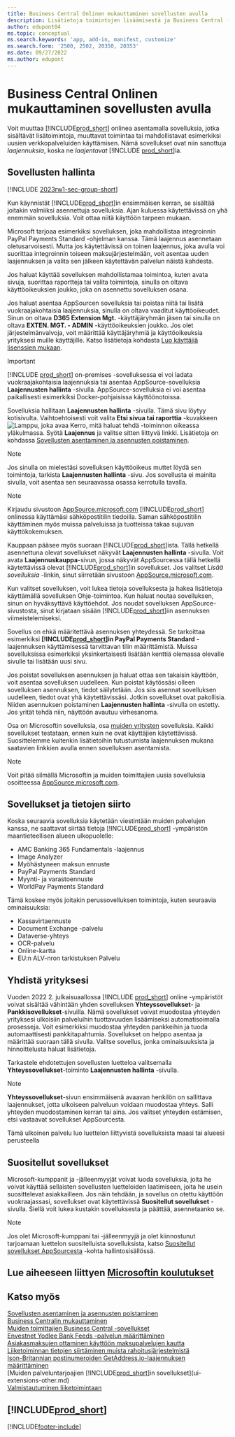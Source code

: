 ```yaml
---
title: Business Central Onlinen mukauttaminen sovellusten avulla
description: Lisätietoja toimintojen lisäämisestä ja Business Central -sovelluksen mukauttamisesta sovellusten asentamisen avulla on tässä artikkelissa.
author: edupont04
ms.topic: conceptual
ms.search.keywords: 'app, add-in, manifest, customize'
ms.search.form: '2500, 2502, 20350, 20353'
ms.date: 09/27/2022
ms.author: edupont
---
```

# <a name="customizing-business-central-online-with-apps"></a><a name="customizing-business-central-online-with-apps"></a><a name="customizing-business-central-online-with-apps"></a>Business Central Onlinen mukauttaminen sovellusten avulla

Voit muuttaa [!INCLUDE[prod_short](includes/prod_short.md)] onlinea asentamalla sovelluksia, jotka sisältävät lisätoimintoja, muuttavat toimintaa tai mahdollistavat esimerkiksi uusien verkkopalveluiden käyttämisen. Nämä sovellukset ovat niin sanottuja *laajennuksia*, koska ne *laajentavat* [!INCLUDE [prod_short](includes/prod_short.md)]ia.

## <a name="manage-apps"></a><a name="manage-apps"></a><a name="manage-apps"></a>Sovellusten hallinta

[!INCLUDE [2023rw1-sec-group-short](includes/2023rw1-sec-group-short.md)]

Kun käynnistät [!INCLUDE[prod_short](includes/prod_short.md)]in ensimmäisen kerran, se sisältää joitakin valmiiksi asennettuja sovelluksia. Ajan kuluessa käytettävissä on yhä enemmän sovelluksia. Voit ottaa niitä käyttöön tarpeen mukaan.

Microsoft tarjoaa esimerkiksi sovelluksen, joka mahdollistaa integroinnin PayPal Payments Standard -ohjelman kanssa. Tämä laajennus asennetaan oletusarvoisesti. Mutta jos käytettävissä on toinen laajennus, joka avulla voi suorittaa integroinnin toiseen maksujärjestelmään, voit asentaa uuden laajennuksen ja valita sen jälkeen käytettävän palvelun näistä kahdesta.  

Jos haluat käyttää sovelluksen mahdollistamaa toimintoa, kuten avata sivuja, suorittaa raportteja tai valita toimintoja, sinulla on oltava käyttöoikeuksien joukko, joka on asennettu sovelluksen osana.

Jos haluat asentaa AppSourcen sovelluksia tai poistaa niitä tai lisätä vuokraajakohtaisia laajennuksia, sinulla on oltava vaaditut käyttöoikeudet. Sinun on oltava **D365 Extension Mgt.** -käyttäjäryhmän jäsen tai sinulla on oltava **EXTEN. MGT. - ADMIN** -käyttöoikeuksien joukko. Jos olet järjestelmänvalvoja, voit määrittää käyttäjäryhmiä ja käyttöoikeuksia yrityksesi muille käyttäjille. Katso lisätietoja kohdasta [Luo käyttäjiä lisenssien mukaan](ui-how-users-permissions.md).  

> [!IMPORTANT]  
> [!INCLUDE [prod_short](includes/prod_short.md)] on-premises -sovelluksessa ei voi ladata vuokraajakohtaisia laajennuksia tai asentaa AppSource-sovelluksia **Laajennusten hallinta** -sivulla. AppSource-sovelluksia ei voi asentaa paikallisesti esimerkiksi Docker-pohjaisissa käyttöönotoissa.

Sovelluksia hallitaan **Laajennusten hallinta** -sivulla. Tämä sivu löytyy kotisivulta. Vaihtoehtoisesti voit valita **Etsi sivua tai raporttia** -kuvakkeen ![Lamppu, joka avaa Kerro, mitä haluat tehdä -toiminnon](media/ui-search/search_small.png "Kerro, mitä haluat tehdä") oikeassa yläkulmassa. Syötä **Laajennus** ja valitse sitten liittyvä linkki. Lisätietoja on kohdassa [Sovellusten asentaminen ja asennusten poistaminen](ui-extensions-install-uninstall.md).

> [!NOTE]  
> Jos sinulla on mielestäsi sovelluksen käyttöoikeus muttet löydä sen toimintoja, tarkista **Laajennusten hallinta** -sivu. Jos sovellusta ei mainita sivulla, voit asentaa sen seuraavassa osassa kerrotulla tavalla.  

> [!NOTE]  
> Kirjaudu sivustoon [AppSource.microsoft.com](https://appsource.microsoft.com/) [!INCLUDE[prod_short](includes/prod_short.md)] onlinessa käyttämäsi sähköpostitilin tiedoilla. Saman sähköpostitilin käyttäminen myös muissa palveluissa ja tuotteissa takaa sujuvan käyttökokemuksen.  

Kauppaan pääsee myös suoraan [!INCLUDE[prod_short](includes/prod_short.md)]ista. Tällä hetkellä asennettuna olevat sovellukset näkyvät **Laajennusten hallinta** -sivulla. Voit avata **Laajennuskauppa**-sivun, jossa näkyvät AppSourcessa tällä hetkellä käytettävissä olevat [!INCLUDE[prod_short](includes/prod_short.md)]in sovellukset. Jos valitset *Lisää sovelluksia* -linkin, sinut siirretään sivustoon [AppSource.microsoft.com](https://appsource.microsoft.com/marketplace/apps?product=dynamics-365%3Bdynamics-365-business-central&page=1).  

Kun valitset sovelluksen, voit lukea tietoja sovelluksesta ja hakea lisätietoja käyttämällä sovelluksen Ohje-toimintoa. Kun haluat noutaa sovelluksen, sinun on hyväksyttävä käyttöehdot. Jos noudat sovelluksen AppSource-sivustosta, sinut kirjataan sisään [!INCLUDE[prod_short](includes/prod_short.md)]iin asennuksen viimeistelemiseksi.  

Sovellus on ehkä määritettävä asennuksen yhteydessä. Se tarkoittaa esimerkiksi **[!INCLUDE[prod_short](includes/prod_short.md)]in PayPal Payments Standard** -laajennuksen käyttämisessä tarvittavan tilin määrittämistä.
Muissa sovelluksissa esimerkiksi yksinkertaisesti lisätään kenttiä olemassa olevalle sivulle tai lisätään uusi sivu.   

Jos poistat sovelluksen asennuksen ja haluat ottaa sen takaisin käyttöön, voit asentaa sovelluksen uudelleen. Kun poistat käytössäsi olleen sovelluksen asennuksen, tiedot säilytetään. Jos siis asennat sovelluksen uudelleen, tiedot ovat yhä käytettävissäsi. Jotkin sovellukset ovat pakollisia. Niiden asennuksen poistaminen **Laajennusten hallinta** -sivulla on estetty. Jos yrität tehdä niin, näyttöön avautuu virhesanoma.  

Osa on Microsoftin sovelluksia, osa [muiden yritysten](ui-extensions-other.md) sovelluksia. Kaikki sovellukset testataan, ennen kuin ne ovat käyttäjien käytettävissä. Suosittelemme kuitenkin lisätietoihin tutustumista laajennuksen mukana saatavien linkkien avulla ennen sovelluksen asentamista.  

> [!NOTE]  
> Voit pitää silmällä Microsoftin ja muiden toimittajien uusia sovelluksia osoitteessa [AppSource.microsoft.com](https://appsource.microsoft.com/marketplace/apps?product=dynamics-365%3Bdynamics-365-business-central&page=1).

## <a name="apps-and-data-transfer"></a><a name="apps-and-data-transfer"></a><a name="apps-and-data-transfer"></a>Sovellukset ja tietojen siirto

Koska seuraavia sovelluksia käytetään viestintään muiden palvelujen kanssa, ne saattavat siirtää tietoja [!INCLUDE[prod_short](includes/prod_short.md)] -ympäristön maantieteellisen alueen ulkopuolelle:

* AMC Banking 365 Fundamentals -laajennus
* Image Analyzer
* Myöhästyneen maksun ennuste
* PayPal Payments Standard
* Myynti- ja varastoennuste
* WorldPay Payments Standard

Tämä koskee myös joitakin perussovelluksen toimintoja, kuten seuraavia ominaisuuksia:

* Kassavirtaennuste
* Document Exchange -palvelu
* Dataverse-yhteys
* OCR-palvelu
* Online-kartta
* EU:n ALV-nron tarkistuksen Palvelu

## <a name="connect-your-business"></a><a name="connect-your-business"></a><a name="connect-your-business"></a>Yhdistä yrityksesi

Vuoden 2022 2. julkaisuaallossa [!INCLUDE [prod_short](includes/prod_short.md)] online -ympäristöt voivat sisältää vähintään yhden sovelluksen **Yhteyssovellukset**- ja **Pankkisovellukset**-sivuilla. Nämä sovellukset voivat muodostaa yhteyden yrityksesi ulkoisiin palveluihin tuottavuuden lisäämiseksi automatisoimalla prosesseja. Voit esimerkiksi muodostaa yhteyden pankkeihin ja tuoda automaattisesti pankkitapahtumia. Sovellukset on helppo asentaa ja määrittää suoraan tällä sivulla. Valitse sovellus, jonka ominaisuuksista ja hinnoittelusta haluat lisätietoja.  

Tarkastele ehdotettujen sovellusten luetteloa valitsemalla **Yhteyssovellukset**-toiminto **Laajennusten hallinta** -sivulla.  

> [!NOTE]
> **Yhteyssovellukset**-sivun ensimmäisenä avaavan henkilön on sallittava laajennukset, jotta ulkoiseen palveluun voidaan muodostaa yhteys. Salli yhteyden muodostaminen kerran tai aina. Jos valitset yhteyden estämisen, etsi vastaavat sovellukset AppSourcesta.

Tämä ulkoinen palvelu luo luettelon liittyvistä sovelluksista maasi tai alueesi perusteella

## <a name="recommended-apps"></a><a name="recommended-apps"></a><a name="recommended-apps"></a>Suositellut sovellukset

Microsoft-kumppanit ja -jälleenmyyjät voivat luoda sovelluksia, joita he voivat käyttää sellaisten sovellusten luetteloiden laatimiseen, joita he usein suosittelevat asiakkailleen. Jos näin tehdään, ja sovellus on otettu käyttöön vuokraajassasi, sovellukset ovat käytettävissä **Suositellut sovellukset** -sivulla. Siellä voit lukea kustakin sovelluksesta ja päättää, asennetaanko se.

> [!NOTE]
> Jos olet Microsoft-kumppani tai -jälleenmyyjä ja olet kiinnostunut tarjoamaan luettelon suositelluista sovelluksista, katso [Suositellut sovellukset AppSourcesta](/dynamics365/business-central/dev-itpro/administration/recommend-apps) -kohta hallintosisällössä.

## <a name="see-related-microsoft-training"></a><a name="see-related-microsoft-training"></a><a name="see-related-microsoft-training"></a>Lue aiheeseen liittyen [Microsoftin koulutukset](/training/modules/customize-dynamics-365-business-central/)

## <a name="see-also"></a><a name="see-also"></a><a name="see-also"></a>Katso myös

[Sovellusten asentaminen ja asennusten poistaminen](ui-extensions-install-uninstall.md)  
[Business Centralin mukauttaminen](ui-customizing-overview.md)  
[Muiden toimittajien Business Central -sovellukset](ui-extensions-other.md)  
[Envestnet Yodlee Bank Feeds -palvelun määrittäminen](bank-how-setup-bank-statement-service.md)  
[Asiakasmaksujen ottaminen käyttöön maksupalvelujen kautta](sales-how-enable-payment-service-extensions.md)  
[Liiketoiminnan tietojen siirtäminen muista rahoitusjärjestelmistä](across-import-data-configuration-packages.md)  
[Ison-Britannian postinumeroiden GetAddress.io-laajennuksen määrittäminen](LocalFunctionality/UnitedKingdom/uk-setup-postal-code-service.md)  
[Muiden palveluntarjoajien [!INCLUDE[prod_short](includes/prod_short.md)]in sovellukset](ui-extensions-other.md)  
[Valmistautuminen liiketoimintaan](ui-get-ready-business.md)  

## [!INCLUDE[prod_short](includes/free_trial_md.md)]


[!INCLUDE[footer-include](includes/footer-banner.md)]
